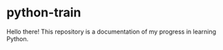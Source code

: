 # python-train

Hello there! This repository is a documentation of my progress in learning Python. 
